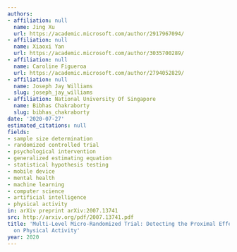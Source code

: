 ```yaml
---
authors:
- affiliation: null
  name: Jing Xu
  url: https://academic.microsoft.com/author/2917967094/
- affiliation: null
  name: Xiaoxi Yan
  url: https://academic.microsoft.com/author/3035700289/
- affiliation: null
  name: Caroline Figueroa
  url: https://academic.microsoft.com/author/2794052829/
- affiliation: null
  name: Joseph Jay Williams
  slug: joseph_jay_williams
- affiliation: National University Of Singapore
  name: Bibhas Chakraborty
  slug: bibhas_chakraborty
date: '2020-07-27'
estimated_citations: null
fields:
- sample size determination
- randomized controlled trial
- psychological intervention
- generalized estimating equation
- statistical hypothesis testing
- mobile device
- mental health
- machine learning
- computer science
- artificial intelligence
- physical activity
in: arXiv preprint arXiv:2007.13741
src: http://arxiv.org/pdf/2007.13741.pdf
title: 'Multi-Level Micro-Randomized Trial: Detecting the Proximal Effect of Messages
  on Physical Activity'
year: 2020
---
```

